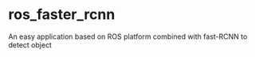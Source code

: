 # ros_faster_rcnn
An easy application based on ROS platform combined with fast-RCNN to detect object
